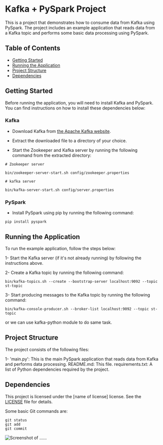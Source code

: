 # Kafka + PySpark Project

This is a project that demonstrates how to consume data from Kafka using PySpark. The project includes an example application that reads data from a Kafka topic and performs some basic data processing using PySpark.

## Table of Contents

- [Getting Started](#getting_started)
- [Running the Application](#running_the_application)
- [Project Structure](#project_structure)
- [Dependencies](#running_the_application)

## Getting Started

Before running the application, you will need to install Kafka and PySpark. You can find instructions on how to install these dependencies below:

### Kafka

- Download Kafka from [the Apache Kafka website](https://kafka.apache.org/downloads).

- Extract the downloaded file to a directory of your choice.

- Start the Zookeeper and Kafka server by running the following command from the extracted directory:

```
# Zookeeper server

bin/zookeeper-server-start.sh config/zookeeper.properties
```

```
# kafka server

bin/kafka-server-start.sh config/server.properties

```
### PySpark

- Install PySpark using pip by running the following command:
```
pip install pyspark

```


## Running the Application

To run the example application, follow the steps below:

1- Start the Kafka server (if it's not already running) by following the instructions above.

2- Create a Kafka topic by running the following command:
```
bin/kafka-topics.sh --create --bootstrap-server localhost:9092 --topic st-topic

```
3- Start producing messages to the Kafka topic by running the following command:
```
bin/kafka-console-producer.sh --broker-list localhost:9092 --topic st-topic

```
 or we can use kafka-python module to do same task.



## Project Structure

The project consists of the following files:

1- 'main.py': This is the main PySpark application that reads data from Kafka and performs data processing.
README.md: This file.
requirements.txt: A list of Python dependencies required by the project.
## Dependencies

This project is licensed under the [name of license] license. See the [LICENSE](LICENSE) file for details.












Some basic Git commands are:
```
git status
git add
git commit
```

![Screenshot of ......](https://myoctocat.com/assets/images/base-octocat.svg)
